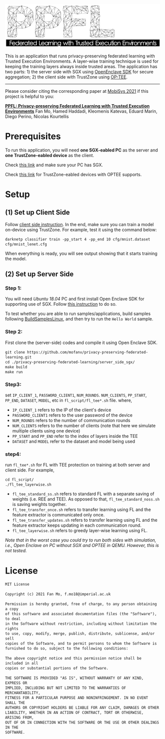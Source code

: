 ![PPFL](ppfl_logo.png)

This is an application that runs privacy-preserving federated learning with Trusted Execution Environments. A layer-wise training technique is used for keeping the training layers always inside trusted areas. The application has two parts: 1) the server side with SGX using [OpenEnclave SDK](https://github.com/openenclave/openenclave) for secure aggregation; 2) the client side with TrustZone using [OP-TEE](https://www.op-tee.org/).

---------------------------
Please consider citing the corresponding paper at [MobiSys 2021](https://www.sigmobile.org/mobisys/2021/) if this project is helpful to you:


**[PPFL: Privacy-preserving Federated Learning with Trusted Execution Environments](https://arxiv.org/abs/2104.14380)** Fan Mo, Hamed Haddadi, Kleomenis Katevas, Eduard Marin, Diego Perino, Nicolas Kourtellis


# Prerequisites
To run this application, you will need **one SGX-eabled PC** as the server and **one TrustZone-eabled device** as the client.

Check [this link](https://github.com/ayeks/SGX-hardware) and make sure your PC has SGX.

Check [this link](https://optee.readthedocs.io/en/latest/general/platforms.html#platforms-supported) for TrustZone-eabled devices with OPTEE supports.


# Setup
## (1) Set up Client Side

Follow [client side instruction](client_side_trustzone/README.md). In the end, make sure you can train a model on-device using TrustZone. For example, test it using the command below:

```
darknetp classifier train -pp_start 4 -pp_end 10 cfg/mnist.dataset cfg/mnist_lenet.cfg
```

When everything is ready, you will see output showing that it starts training the model.


## (2) Set up Server Side


### Step 1: 

You will need *Ubuntu 18.04* PC and first install Open Enclave SDK for supporting use of SGX. Follow [this instruction](https://github.com/openenclave/openenclave/blob/master/docs/GettingStartedDocs/install_oe_sdk-Ubuntu_18.04.md) to do so.

To test whether you are able to run samples/applications, build samples following [BuildSamplesLinux](https://github.com/openenclave/openenclave/blob/master/samples/BuildSamplesLinux.md), and then try to run the `Hello World` sample.

### Step 2:

First clone the (server-side) codes and compile it using Open Enclave SDK.

```
git clone https://github.com/mofanv/privacy-preserving-federated-learning.git
cd ./privacy-preserving-federated-learning/server_side_sgx/
make build
make run
```

### Step3: 

set `IP_CLIENT_1`, `PASSWORD_CLIENT1`, `NUM_ROUNDS`. `NUM_CLIENTS`, `PP_START`, `PP_END`, `DATASET`, `MODEL`, etc in `fl_script/fl_tee*.sh` file. where,

- `IP_CLIENT_1` refers to the IP of the client's device
- `PASSWORD_CLIENT1` refers to the user password of the device
- `NUM_ROUNDS` refers to the number of communication rounds
- `NUM_CLIENTS` refers to the number of clients (note that here we simulate multiple clients using one device)
- `PP_START` and `PP_END` refer to the index of layers inside the TEE
- `DATASET` and `MODEL` refer to the dataset and model being used


### step4: 

run `fl_tee*.sh` for FL with TEE protection on training at both server and client side. For example,

```
cd fl_script/
./fl_tee_layerwise.sh
```

- `fl_tee_standard_ss.sh` refers to standard FL with a separate saving of weights (i.e. REE and TEE). As opposed to that, `fl_tee_standard_noss.sh` is saving weights together.
- `fl_tee_transfer_once.sh` refers to transfer learning using FL and the feature extractor is communicated only once.
- `fl_tee_transfer_updates.sh` refers to transfer learning using FL and the feature extractor keeps updating in each communication round.
- `fl_tee_layerwise.sh` refers to greedy layer-wise learning using FL.



*Note that in the worst case you could try to run both sides with simulation, i.e., Open Enclave on PC without SGX and OPTEE in QEMU. However, this is not tested.*


# License
```
MIT License

Copyright (c) 2021 Fan Mo, f.mo18@imperial.ac.uk

Permission is hereby granted, free of charge, to any person obtaining a copy
of this software and associated documentation files (the "Software"), to deal
in the Software without restriction, including without limitation the rights
to use, copy, modify, merge, publish, distribute, sublicense, and/or sell
copies of the Software, and to permit persons to whom the Software is
furnished to do so, subject to the following conditions:

The above copyright notice and this permission notice shall be included in all
copies or substantial portions of the Software.

THE SOFTWARE IS PROVIDED "AS IS", WITHOUT WARRANTY OF ANY KIND, EXPRESS OR
IMPLIED, INCLUDING BUT NOT LIMITED TO THE WARRANTIES OF MERCHANTABILITY,
FITNESS FOR A PARTICULAR PURPOSE AND NONINFRINGEMENT. IN NO EVENT SHALL THE
AUTHORS OR COPYRIGHT HOLDERS BE LIABLE FOR ANY CLAIM, DAMAGES OR OTHER
LIABILITY, WHETHER IN AN ACTION OF CONTRACT, TORT OR OTHERWISE, ARISING FROM,
OUT OF OR IN CONNECTION WITH THE SOFTWARE OR THE USE OR OTHER DEALINGS IN THE
SOFTWARE.
```
